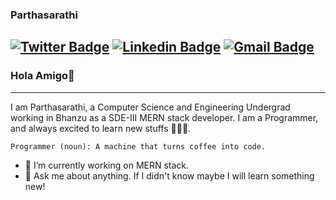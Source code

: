 ### Parthasarathi

[![Twitter Badge](https://img.shields.io/badge/-@rvparthasarathi-1ca0f1?style=flat-square&labelColor=1ca0f1&logo=twitter&logoColor=white&link=https://twitter.com/rvparthasarathi)](https://twitter.com/rvparthasarathi) [![Linkedin Badge](https://img.shields.io/badge/-iampartha-blue?style=flat-square&logo=Linkedin&logoColor=white&link=https://www.linkedin.com/in/iampartha/)](https://www.linkedin.com/in/iampartha/) 
[![Gmail Badge](https://img.shields.io/badge/-rvparthasarathi@gmail.com-c14438?style=flat-square&logo=Gmail&logoColor=white&link=mailto:rvparthasarathi@gmail.com)](mailto:rvparthasarathi@gmail.com)
---
### Hola Amigo👋
---
I am Parthasarathi, a Computer Science and Engineering Undergrad working in Bhanzu as a SDE-III MERN stack developer. I am a Programmer, and always excited to learn new stuffs 👨🏻‍🎓. 

```
Programmer (noun): A machine that turns coffee into code.
```

- 🔭 I’m currently working on MERN stack.
- 💬 Ask me about anything. If I didn't know maybe I will learn something new!
